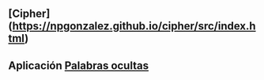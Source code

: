 ## [Cipher] (https://npgonzalez.github.io/cipher/src/index.html)
## Aplicación [Palabras ocultas](https://npgonzalez.github.io/SCL012-Cipher/src/index.html)
